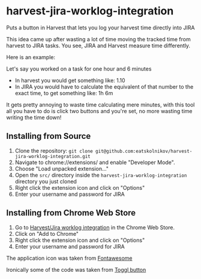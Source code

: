 # harvest-jira-worklog-integration
Puts a button in Harvest that lets you log your harvest time directly into JIRA


This idea came up after wasting a lot of time moving the tracked time from harvest to JIRA tasks. You see, JIRA and Harvest measure time differently. 

Here is an example:

Let's say you worked on a task for one hour and 6 minutes
- In harvest you would get something like: 1.10
- In JIRA you would have to calculate the equivalent of that number to the exact time, to get something like: 1h 6m

It gets pretty annoying to waste time calculating mere minutes, with this tool all you have to do is click two buttons and you're set, no more wasting time writing the time down!

## Installing from Source

1. Clone the repository: `git clone git@github.com:eatskolnikov/harvest-jira-worklog-integration.git`
2. Navigate to chrome://extensions/ and enable "Developer Mode".
3. Choose "Load unpacked extension..."
4. Open the `src/` directory inside the `harvest-jira-worklog-integration` directory you just cloned
5. Right click the extension icon and click on "Options"
6. Enter your username and password for JIRA

## Installing from Chrome Web Store

1. Go to [Harvest/Jira worklog integration](https://chrome.google.com/webstore/detail/harvestjira-worklog-integ/jnljfejacjncgpphbcpenmfjgdpeaapd) in the Chrome Web Store.
2. Click on "Add to Chrome"
3. Right click the extension icon and click on "Options"
4. Enter your username and password for JIRA



The application icon was taken from [Fontawesome](http://fontawesome.io)

Ironically some of the code was taken from [Toggl button](https://github.com/toggl/toggl-button)
